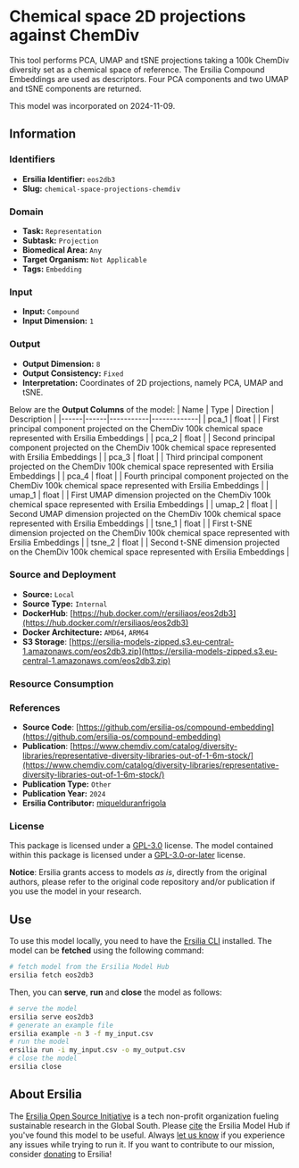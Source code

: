 # Chemical space 2D projections against ChemDiv

This tool performs PCA, UMAP and tSNE projections taking a 100k ChemDiv diversity set as a chemical space of reference. The Ersilia Compound Embeddings are used as descriptors. Four PCA components and two UMAP and tSNE components are returned.

This model was incorporated on 2024-11-09.

## Information
### Identifiers
- **Ersilia Identifier:** `eos2db3`
- **Slug:** `chemical-space-projections-chemdiv`

### Domain
- **Task:** `Representation`
- **Subtask:** `Projection`
- **Biomedical Area:** `Any`
- **Target Organism:** `Not Applicable`
- **Tags:** `Embedding`

### Input
- **Input:** `Compound`
- **Input Dimension:** `1`

### Output
- **Output Dimension:** `8`
- **Output Consistency:** `Fixed`
- **Interpretation:** Coordinates of 2D projections, namely PCA, UMAP and tSNE.

Below are the **Output Columns** of the model:
| Name | Type | Direction | Description |
|------|------|-----------|-------------|
| pca_1 | float |  | First principal component projected on the ChemDiv 100k chemical space represented with Ersilia Embeddings |
| pca_2 | float |  | Second principal component projected on the ChemDiv 100k chemical space represented with Ersilia Embeddings |
| pca_3 | float |  | Third principal component projected on the ChemDiv 100k chemical space represented with Ersilia Embeddings |
| pca_4 | float |  | Fourth principal component projected on the ChemDiv 100k chemical space represented with Ersilia Embeddings |
| umap_1 | float |  | First UMAP dimension projected on the ChemDiv 100k chemical space represented with Ersilia Embeddings |
| umap_2 | float |  | Second UMAP dimension projected on the ChemDiv 100k chemical space represented with Ersilia Embeddings |
| tsne_1 | float |  | First t-SNE dimension projected on the ChemDiv 100k chemical space represented with Ersilia Embeddings |
| tsne_2 | float |  | Second t-SNE dimension projected on the ChemDiv 100k chemical space represented with Ersilia Embeddings |


### Source and Deployment
- **Source:** `Local`
- **Source Type:** `Internal`
- **DockerHub**: [https://hub.docker.com/r/ersiliaos/eos2db3](https://hub.docker.com/r/ersiliaos/eos2db3)
- **Docker Architecture:** `AMD64`, `ARM64`
- **S3 Storage**: [https://ersilia-models-zipped.s3.eu-central-1.amazonaws.com/eos2db3.zip](https://ersilia-models-zipped.s3.eu-central-1.amazonaws.com/eos2db3.zip)

### Resource Consumption


### References
- **Source Code**: [https://github.com/ersilia-os/compound-embedding](https://github.com/ersilia-os/compound-embedding)
- **Publication**: [https://www.chemdiv.com/catalog/diversity-libraries/representative-diversity-libraries-out-of-1-6m-stock/](https://www.chemdiv.com/catalog/diversity-libraries/representative-diversity-libraries-out-of-1-6m-stock/)
- **Publication Type:** `Other`
- **Publication Year:** `2024`
- **Ersilia Contributor:** [miquelduranfrigola](https://github.com/miquelduranfrigola)

### License
This package is licensed under a [GPL-3.0](https://github.com/ersilia-os/ersilia/blob/master/LICENSE) license. The model contained within this package is licensed under a [GPL-3.0-or-later](LICENSE) license.

**Notice**: Ersilia grants access to models _as is_, directly from the original authors, please refer to the original code repository and/or publication if you use the model in your research.


## Use
To use this model locally, you need to have the [Ersilia CLI](https://github.com/ersilia-os/ersilia) installed.
The model can be **fetched** using the following command:
```bash
# fetch model from the Ersilia Model Hub
ersilia fetch eos2db3
```
Then, you can **serve**, **run** and **close** the model as follows:
```bash
# serve the model
ersilia serve eos2db3
# generate an example file
ersilia example -n 3 -f my_input.csv
# run the model
ersilia run -i my_input.csv -o my_output.csv
# close the model
ersilia close
```

## About Ersilia
The [Ersilia Open Source Initiative](https://ersilia.io) is a tech non-profit organization fueling sustainable research in the Global South.
Please [cite](https://github.com/ersilia-os/ersilia/blob/master/CITATION.cff) the Ersilia Model Hub if you've found this model to be useful. Always [let us know](https://github.com/ersilia-os/ersilia/issues) if you experience any issues while trying to run it.
If you want to contribute to our mission, consider [donating](https://www.ersilia.io/donate) to Ersilia!
